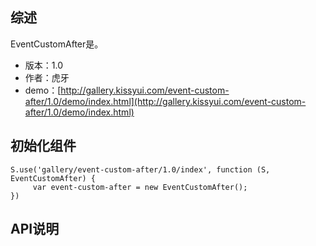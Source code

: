 ## 综述

EventCustomAfter是。

* 版本：1.0
* 作者：虎牙
* demo：[http://gallery.kissyui.com/event-custom-after/1.0/demo/index.html](http://gallery.kissyui.com/event-custom-after/1.0/demo/index.html)

## 初始化组件

    S.use('gallery/event-custom-after/1.0/index', function (S, EventCustomAfter) {
         var event-custom-after = new EventCustomAfter();
    })

## API说明
